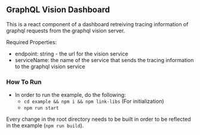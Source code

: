 GraphQL Vision Dashboard
--------------------------

This is a react component of a dashboard retreiving tracing information of graphql requests from the graphql vision server.

Required Properties:
- endpoint: string - the url for the vision service
- serviceName: the name of the service that sends the tracing information to the graphql vision service

### How To Run
- In order to run the example, do the following:
    - `cd example && npm i && npm link-libs` (For initialization)
    - `npm run start`

Every change in the root directory needs to be built in order to be reflected in the example (`npm run build`).
    
